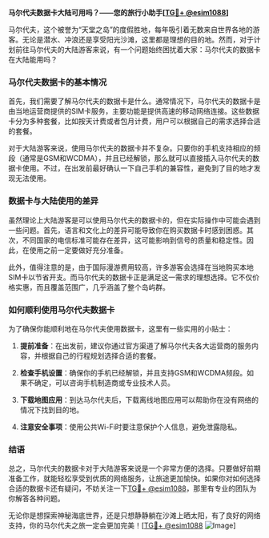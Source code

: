 **马尔代夫数据卡大陆可用吗？——您的旅行小助手[[TG💪+ @esim1088](https://t.me/s/esim1088)]**

马尔代夫，这个被誉为“天堂之岛”的度假胜地，每年吸引着无数来自世界各地的游客。无论是潜水、冲浪还是享受阳光沙滩，这里都是理想的目的地。然而，对于计划前往马尔代夫的大陆游客来说，有一个问题始终困扰着大家：马尔代夫的数据卡在大陆能用吗？

### 马尔代夫数据卡的基本情况

首先，我们需要了解马尔代夫的数据卡是什么。通常情况下，马尔代夫的数据卡是由当地运营商提供的SIM卡服务，主要功能是提供高速的移动网络连接。这些数据卡分为多种套餐，比如按天计费或者包月计费，用户可以根据自己的需求选择合适的套餐。

对于大陆游客来说，使用马尔代夫的数据卡并不复杂。只要你的手机支持相应的频段（通常是GSM和WCDMA），并且已经解锁，那么就可以直接插入马尔代夫的数据卡使用。不过，在出发前最好确认一下自己手机的兼容性，避免到了目的地才发现无法使用。

### 数据卡与大陆使用的差异

虽然理论上大陆游客是可以使用马尔代夫的数据卡的，但在实际操作中可能会遇到一些问题。首先，语言和文化上的差异可能导致你在购买数据卡时感到困惑。其次，不同国家的电信标准可能存在差异，这可能影响到信号的质量和稳定性。因此，在使用之前一定要做好充分准备。

此外，值得注意的是，由于国际漫游费用较高，许多游客会选择在当地购买本地SIM卡以节省开支。而马尔代夫的数据卡正是满足这一需求的理想选择。它不仅价格实惠，而且覆盖范围广，几乎涵盖了整个岛屿群。

### 如何顺利使用马尔代夫数据卡

为了确保你能顺利地在马尔代夫使用数据卡，这里有一些实用的小贴士：

1. **提前准备**：在出发前，建议你通过官方渠道了解马尔代夫各大运营商的服务内容，并根据自己的行程规划选择合适的套餐。
   
2. **检查手机设置**：确保你的手机已经解锁，并且支持GSM和WCDMA频段。如果不确定，可以咨询手机制造商或专业技术人员。

3. **下载地图应用**：到达马尔代夫后，下载离线地图应用可以帮助你在没有网络的情况下找到目的地。

4. **注意安全事项**：使用公共Wi-Fi时要注意保护个人信息，避免泄露隐私。

### 结语

总之，马尔代夫的数据卡对于大陆游客来说是一个非常方便的选择。只要做好前期准备工作，就能轻松享受到优质的网络服务，让旅途更加愉快。如果你对如何选择合适的数据卡还有疑问，不妨关注一下[TG💪+ @esim1088](https://t.me/s/esim1088)，那里有专业的团队为你解答各种问题。

无论你是想探索神秘海底世界，还是只想静静躺在沙滩上晒太阳，有了良好的网络支持，你的马尔代夫之旅一定会更加完美！[[TG💪+ @esim1088](https://t.me/s/esim1088) ![Image](https://i.postimg.cc/4NQfJmqS/Snipaste-2025-05-13-00-14-12.png)]